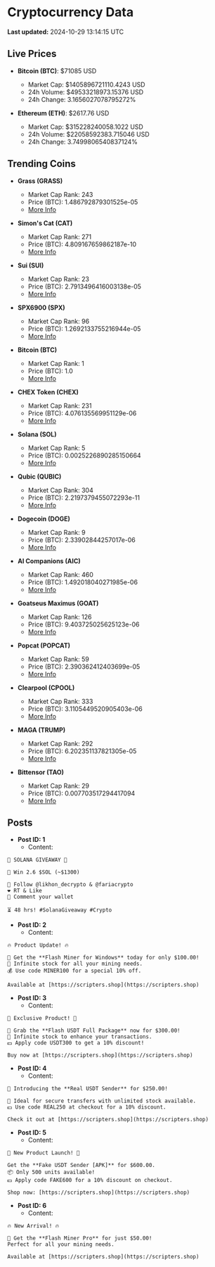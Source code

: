 # Cryptocurrency Data

**Last updated:** 2024-10-29 13:14:15 UTC

## Live Prices
- **Bitcoin (BTC)**: $71085 USD
  - Market Cap: $1405896721110.4243 USD
  - 24h Volume: $49533218973.15376 USD
  - 24h Change: 3.1656027078795272%

- **Ethereum (ETH)**: $2617.76 USD
  - Market Cap: $315228240058.1022 USD
  - 24h Volume: $22058592383.715046 USD
  - 24h Change: 3.7499806540837124%

## Trending Coins
- **Grass (GRASS)**
  - Market Cap Rank: 243
  - Price (BTC): 1.486792879301525e-05
  - [More Info](https://www.coingecko.com/en/coins/grass)

- **Simon's Cat (CAT)**
  - Market Cap Rank: 271
  - Price (BTC): 4.809167659862187e-10
  - [More Info](https://www.coingecko.com/en/coins/simons-cat)

- **Sui (SUI)**
  - Market Cap Rank: 23
  - Price (BTC): 2.7913496416003138e-05
  - [More Info](https://www.coingecko.com/en/coins/sui)

- **SPX6900 (SPX)**
  - Market Cap Rank: 96
  - Price (BTC): 1.2692133755216944e-05
  - [More Info](https://www.coingecko.com/en/coins/spx6900)

- **Bitcoin (BTC)**
  - Market Cap Rank: 1
  - Price (BTC): 1.0
  - [More Info](https://www.coingecko.com/en/coins/bitcoin)

- **CHEX Token (CHEX)**
  - Market Cap Rank: 231
  - Price (BTC): 4.076135569951129e-06
  - [More Info](https://www.coingecko.com/en/coins/chex-token)

- **Solana (SOL)**
  - Market Cap Rank: 5
  - Price (BTC): 0.0025226890285150664
  - [More Info](https://www.coingecko.com/en/coins/solana)

- **Qubic (QUBIC)**
  - Market Cap Rank: 304
  - Price (BTC): 2.2197379455072293e-11
  - [More Info](https://www.coingecko.com/en/coins/qubic)

- **Dogecoin (DOGE)**
  - Market Cap Rank: 9
  - Price (BTC): 2.33902844257017e-06
  - [More Info](https://www.coingecko.com/en/coins/dogecoin)

- **AI Companions (AIC)**
  - Market Cap Rank: 460
  - Price (BTC): 1.492018040271985e-06
  - [More Info](https://www.coingecko.com/en/coins/ai-companions)

- **Goatseus Maximus (GOAT)**
  - Market Cap Rank: 126
  - Price (BTC): 9.403725025625123e-06
  - [More Info](https://www.coingecko.com/en/coins/goatseus-maximus)

- **Popcat (POPCAT)**
  - Market Cap Rank: 59
  - Price (BTC): 2.390362412403699e-05
  - [More Info](https://www.coingecko.com/en/coins/popcat)

- **Clearpool (CPOOL)**
  - Market Cap Rank: 333
  - Price (BTC): 3.1105449520905403e-06
  - [More Info](https://www.coingecko.com/en/coins/clearpool)

- **MAGA (TRUMP)**
  - Market Cap Rank: 292
  - Price (BTC): 6.202351137821305e-05
  - [More Info](https://www.coingecko.com/en/coins/maga)

- **Bittensor (TAO)**
  - Market Cap Rank: 29
  - Price (BTC): 0.007703517294417094
  - [More Info](https://www.coingecko.com/en/coins/bittensor)

## Posts
- **Post ID: 1**
  - Content:
```
🚀 SOLANA GIVEAWAY 🚀

🎁 Win 2.6 $SOL (~$1300)

🤝 Follow @likhon_decrypto & @fariacrypto
❤️ RT & Like
💬 Comment your wallet

⏳ 48 hrs! #SolanaGiveaway #Crypto
```

- **Post ID: 2**
  - Content:
```
🔥 Product Update! 🔥

🚀 Get the **Flash Miner for Windows** today for only $100.00!
🔋 Infinite stock for all your mining needs.
💰 Use code MINER100 for a special 10% off.

Available at [https://scripters.shop](https://scripters.shop)
```

- **Post ID: 3**
  - Content:
```
🎁 Exclusive Product! 🎁

💸 Grab the **Flash USDT Full Package** now for $300.00!
🎉 Infinite stock to enhance your transactions.
💵 Apply code USDT300 to get a 10% discount!

Buy now at [https://scripters.shop](https://scripters.shop)
```

- **Post ID: 4**
  - Content:
```
💎 Introducing the **Real USDT Sender** for $250.00!

💼 Ideal for secure transfers with unlimited stock available.
💵 Use code REAL250 at checkout for a 10% discount.

Check it out at [https://scripters.shop](https://scripters.shop)
```

- **Post ID: 5**
  - Content:
```
🚀 New Product Launch! 🚀

Get the **Fake USDT Sender [APK]** for $600.00.
📦 Only 500 units available!
💵 Apply code FAKE600 for a 10% discount on checkout.

Shop now: [https://scripters.shop](https://scripters.shop)
```

- **Post ID: 6**
  - Content:
```
🔥 New Arrival! 🔥

💸 Get the **Flash Miner Pro** for just $50.00!
Perfect for all your mining needs.

Available at [https://scripters.shop](https://scripters.shop)
```


